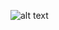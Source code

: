 ![alt text](https://cdn.discordapp.com/attachments/768341964323684352/1306136428153147492/Image.PNG?ex=673591d7&is=67344057&hm=b734bf4003d4eb71495d01f951db730177cfc9a9699cec153ff2fcf77d28471d&)